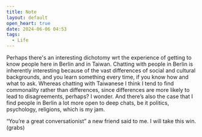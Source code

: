 ```yaml
---
title: Note
layout: default
open_heart: true
date: 2024-06-06 04:53
tags:
  - Life
---
```


Perhaps there's an interesting dichotomy wrt the experience of getting to know people here in Berlin and in Taiwan. Chatting with people in Berlin is inherently interesting because of the vast differences of social and cultural backgrounds, and you learn something every time, if you know how and what to ask. Whereas chatting with Taiwanese I think I tend to find commonality rather than differences, since differences are more likely to lead to disagreements, perhaps? I wonder. And there’s also the case that I find people in Berlin a lot more open to deep chats, be it politics, psychology, religions, which is my jam. 

“You’re a great conversationist” a new friend said to me. I will take this win. (grabs)
